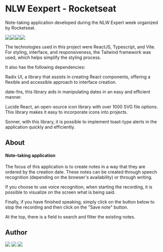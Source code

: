 
# NLW Eexpert - Rocketseat


Note-taking application developed during the NLW Expert week organized by Rocketseat.




<img src="https://img.shields.io/badge/React-61DAFB.svg?style=for-the-badge&logo=React&logoColor=black"/><img src="https://img.shields.io/badge/TypeScript-3178C6.svg?style=for-the-badge&logo=TypeScript&logoColor=white"/><img src="https://img.shields.io/badge/Vite-646CFF.svg?style=for-the-badge&logo=Vite&logoColor=white"/><img src="https://img.shields.io/badge/Tailwind%20CSS-06B6D4.svg?style=for-the-badge&logo=Tailwind-CSS&logoColor=white"/>




The technologies used in this project were ReactJS, Typescript, and Vite. For styling, interface, and responsiveness, the Tailwind framework was used, which helps simplify the styling process.

It also has the following dependencies:

Radix UI, a library that assists in creating React components, offering a flexible and accessible approach to interface creation.

date-fns, this library aids in manipulating dates in an easy and efficient manner.

Lucide React, an open-source icon library with over 1000 SVG file options. This library makes it easy to incorporate icons into projects.

Sonner, with this library, it is possible to implement toast-type alerts in the application quickly and efficiently.
## About

#### Note-taking application

The focus of this application is to create notes in a way that they are ordered by the creation date. These notes can be created through speech recognition (depending on the browser's availability) or through writing.

If you choose to use voice recognition, when starting the recording, it is possible to visualize on the screen what is being said.

Finally, if you have finished speaking, simply click on the button below to stop the recording and then click on the "Save note" button.

At the top, there is a field to search and filter the existing notes.
## Author

[<img src="https://img.shields.io/badge/linkedin-%230077B5.svg?&style=for-the-badge&logo=linkedin&logoColor=white" />](https://www.linkedin.com/in/alex-amaral-a45b9ab0/) [<img src = "https://img.shields.io/badge/instagram-%23E4405F.svg?&style=for-the-badge&logo=instagram&logoColor=white">](https://www.instagram.com/alexsamaralns1/) [<img src = "https://img.shields.io/badge/facebook-%231877F2.svg?&style=for-the-badge&logo=facebook&logoColor=white">](https://www.facebook.com/alexsamaralns)

